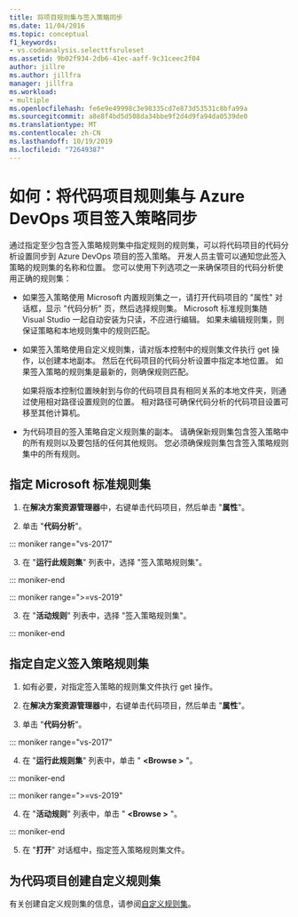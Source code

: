 ```yaml
---
title: 将项目规则集与签入策略同步
ms.date: 11/04/2016
ms.topic: conceptual
f1_keywords:
- vs.codeanalysis.selecttfsruleset
ms.assetid: 9b02f934-2db6-41ec-aaff-9c31ceec2f04
author: jillre
ms.author: jillfra
manager: jillfra
ms.workload:
- multiple
ms.openlocfilehash: fe6e9e49998c3e98335cd7e873d53531c8bfa99a
ms.sourcegitcommit: a8e8f4bd5d508da34bbe9f2d4d9fa94da0539de0
ms.translationtype: MT
ms.contentlocale: zh-CN
ms.lasthandoff: 10/19/2019
ms.locfileid: "72649387"
---
```

# <a name="how-to-synchronize-code-project-rule-sets-with-an-azure-devops-project-check-in-policy"></a>如何：将代码项目规则集与 Azure DevOps 项目签入策略同步

通过指定至少包含签入策略规则集中指定规则的规则集，可以将代码项目的代码分析设置同步到 Azure DevOps 项目的签入策略。 开发人员主管可以通知您此签入策略的规则集的名称和位置。 您可以使用下列选项之一来确保项目的代码分析使用正确的规则集：

- 如果签入策略使用 Microsoft 内置规则集之一，请打开代码项目的 "属性" 对话框，显示 "代码分析" 页，然后选择规则集。 Microsoft 标准规则集随 Visual Studio 一起自动安装为只读，不应进行编辑。 如果未编辑规则集，则保证策略和本地规则集中的规则匹配。

- 如果签入策略使用自定义规则集，请对版本控制中的规则集文件执行 get 操作，以创建本地副本。 然后在代码项目的代码分析设置中指定本地位置。 如果签入策略的规则集是最新的，则确保规则匹配。

     如果将版本控制位置映射到与你的代码项目具有相同关系的本地文件夹，则通过使用相对路径设置规则的位置。 相对路径可确保代码分析的代码项目设置可移至其他计算机。

- 为代码项目的签入策略自定义规则集的副本。 请确保新规则集包含签入策略中的所有规则以及要包括的任何其他规则。 您必须确保规则集包含签入策略规则集中的所有规则。

## <a name="to-specify-a-microsoft-standard-rule-set"></a>指定 Microsoft 标准规则集

1. 在**解决方案资源管理器**中，右键单击代码项目，然后单击 "**属性**"。

2. 单击 "**代码分析**"。

::: moniker range="vs-2017"

3. 在 "**运行此规则集**" 列表中，选择 "签入策略规则集"。

::: moniker-end

::: moniker range=">=vs-2019"

3. 在 "**活动规则**" 列表中，选择 "签入策略规则集"。

::: moniker-end

## <a name="to-specify-a-custom-check-in-policy-rule-set"></a>指定自定义签入策略规则集

1. 如有必要，对指定签入策略的规则集文件执行 get 操作。

2. 在**解决方案资源管理器**中，右键单击代码项目，然后单击 "**属性**"。

3. 单击 "**代码分析**"。

::: moniker range="vs-2017"

4. 在 "**运行此规则集**" 列表中，单击 " **\<Browse >** "。

::: moniker-end

::: moniker range=">=vs-2019"

4. 在 "**活动规则**" 列表中，单击 " **\<Browse >** "。

::: moniker-end

5. 在 "**打开**" 对话框中，指定签入策略规则集文件。

## <a name="to-create-a-custom-rule-set-for-a-code-project"></a>为代码项目创建自定义规则集

有关创建自定义规则集的信息，请参阅[自定义规则集](how-to-create-a-custom-rule-set.md)。
